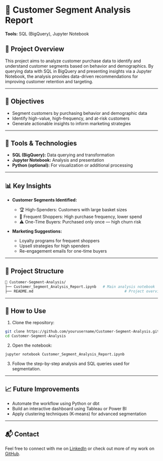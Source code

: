 # 🧠 Customer Segment Analysis Report
 
**Tools:** SQL (BigQuery), Jupyter Notebook

## 📌 Project Overview

This project aims to analyze customer purchase data to identify and understand customer segments based on behavior and demographics. By querying data with SQL in BigQuery and presenting insights via a Jupyter Notebook, the analysis provides data-driven recommendations for improving customer retention and targeting.

---

## 🎯 Objectives

- Segment customers by purchasing behavior and demographic data
- Identify high-value, high-frequency, and at-risk customers
- Generate actionable insights to inform marketing strategies

---

## 🧰 Tools & Technologies

- **SQL (BigQuery):** Data querying and transformation  
- **Jupyter Notebook:** Analysis and presentation  
- **Python (optional):** For visualization or additional processing

---

## 📊 Key Insights

- **Customer Segments Identified:**
  - 🏆 High-Spenders: Customers with large basket sizes
  - 🔁 Frequent Shoppers: High purchase frequency, lower spend
  - ⚠️ One-Time Buyers: Purchased only once — high churn risk

- **Marketing Suggestions:**
  - Loyalty programs for frequent shoppers
  - Upsell strategies for high spenders
  - Re-engagement emails for one-time buyers

---

## 📂 Project Structure

```bash
📁 Customer-Segment-Analysis/
├── Customer_Segment_Analysis_Report.ipynb   # Main analysis notebook
├── README.md                                          # Project overview
```

---

## 📎 How to Use

1. Clone the repository:
```bash
git clone https://github.com/yourusername/Customer-Segment-Analysis.git
cd Customer-Segment-Analysis
```

2. Open the notebook:
```bash
jupyter notebook Customer_Segment_Analysis_Report.ipynb
```

3. Follow the step-by-step analysis and SQL queries used for segmentation.

---

## 📈 Future Improvements

- Automate the workflow using Python or dbt
- Build an interactive dashboard using Tableau or Power BI
- Apply clustering techniques (K-means) for advanced segmentation

---

## 📬 Contact

Feel free to connect with me on [LinkedIn](https://www.linkedin.com/in/minh-phan-0409) or check out more of my work on [GitHub](https://github.com/MinhPhanBabsonMSBA).
